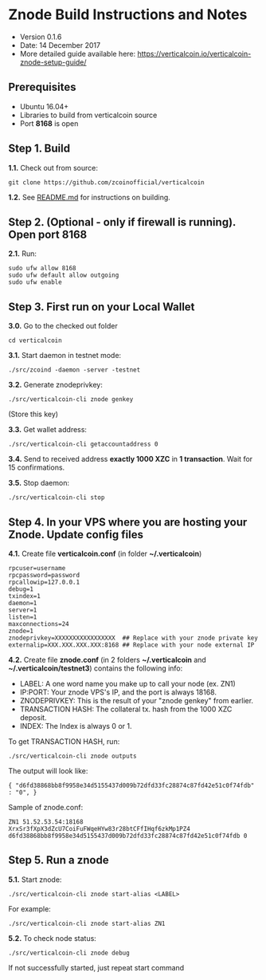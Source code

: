 Znode Build Instructions and Notes
=============================
 - Version 0.1.6
 - Date: 14 December 2017
 - More detailed guide available here: https://verticalcoin.io/verticalcoin-znode-setup-guide/

Prerequisites
-------------
 - Ubuntu 16.04+
 - Libraries to build from verticalcoin source
 - Port **8168** is open

Step 1. Build
----------------------
**1.1.**  Check out from source:

    git clone https://github.com/zcoinofficial/verticalcoin

**1.2.**  See [README.md](README.md) for instructions on building.

Step 2. (Optional - only if firewall is running). Open port 8168
----------------------
**2.1.**  Run:

    sudo ufw allow 8168
    sudo ufw default allow outgoing
    sudo ufw enable

Step 3. First run on your Local Wallet
----------------------
**3.0.**  Go to the checked out folder

    cd verticalcoin

**3.1.**  Start daemon in testnet mode:

    ./src/zcoind -daemon -server -testnet

**3.2.**  Generate znodeprivkey:

    ./src/verticalcoin-cli znode genkey

(Store this key)

**3.3.**  Get wallet address:

    ./src/verticalcoin-cli getaccountaddress 0

**3.4.**  Send to received address **exactly 1000 XZC** in **1 transaction**. Wait for 15 confirmations.

**3.5.**  Stop daemon:

    ./src/verticalcoin-cli stop

Step 4. In your VPS where you are hosting your Znode. Update config files
----------------------
**4.1.**  Create file **verticalcoin.conf** (in folder **~/.verticalcoin**)

    rpcuser=username
    rpcpassword=password
    rpcallowip=127.0.0.1
    debug=1
    txindex=1
    daemon=1
    server=1
    listen=1
    maxconnections=24
    znode=1
    znodeprivkey=XXXXXXXXXXXXXXXXX  ## Replace with your znode private key
    externalip=XXX.XXX.XXX.XXX:8168 ## Replace with your node external IP

**4.2.**  Create file **znode.conf** (in 2 folders **~/.verticalcoin** and **~/.verticalcoin/testnet3**) contains the following info:
 - LABEL: A one word name you make up to call your node (ex. ZN1)
 - IP:PORT: Your znode VPS's IP, and the port is always 18168.
 - ZNODEPRIVKEY: This is the result of your "znode genkey" from earlier.
 - TRANSACTION HASH: The collateral tx. hash from the 1000 XZC deposit.
 - INDEX: The Index is always 0 or 1.

To get TRANSACTION HASH, run:

    ./src/verticalcoin-cli znode outputs

The output will look like:

    { "d6fd38868bb8f9958e34d5155437d009b72dfd33fc28874c87fd42e51c0f74fdb" : "0", }

Sample of znode.conf:

    ZN1 51.52.53.54:18168 XrxSr3fXpX3dZcU7CoiFuFWqeHYw83r28btCFfIHqf6zkMp1PZ4 d6fd38868bb8f9958e34d5155437d009b72dfd33fc28874c87fd42e51c0f74fdb 0

Step 5. Run a znode
----------------------
**5.1.**  Start znode:

    ./src/verticalcoin-cli znode start-alias <LABEL>

For example:

    ./src/verticalcoin-cli znode start-alias ZN1

**5.2.**  To check node status:

    ./src/verticalcoin-cli znode debug

If not successfully started, just repeat start command

